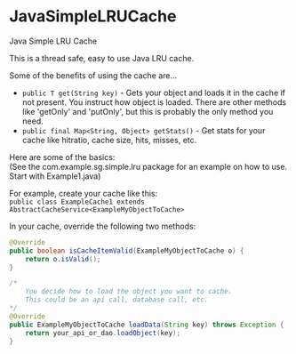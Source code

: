 # JavaSimpleLRUCache
Java Simple LRU Cache

This is a thread safe, easy to use Java LRU cache.  

Some of the benefits of using the cache are...  
* `public T get(String key)` - Gets your object and loads it in the cache if not present. You instruct how object is loaded.  There are other methods like 'getOnly' and 'putOnly', but this is probably the only method you need.   
* `public final Map<String, Object> getStats()` - Get stats for your cache like hitratio, cache size, hits, misses, etc.

Here are some of the basics:  
(See the com.example.sg.simple.lru package for an example on how to use. Start with Example1.java)

For example, create your cache like this:  
`public class ExampleCache1 extends AbstractCacheService<ExampleMyObjectToCache>`

In your cache, override the following two methods:
```java
@Override
public boolean isCacheItemValid(ExampleMyObjectToCache o) {
    return o.isValid();
}

/*
    You decide how to load the object you want to cache.
    This could be an api call, database call, etc.
*/
@Override
public ExampleMyObjectToCache loadData(String key) throws Exception {
    return your_api_or_dao.loadObject(key);
}
```
